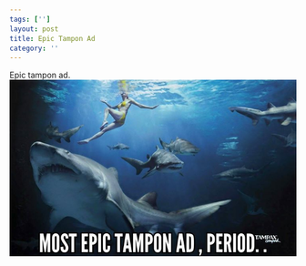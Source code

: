 ```yaml
---
tags: ['']
layout: post
title: Epic Tampon Ad
category: ''
---
```

Epic tampon ad.
![Epic tampon ad.](/uploads/2015-3-14-epic-tampon-ad.jpg)
